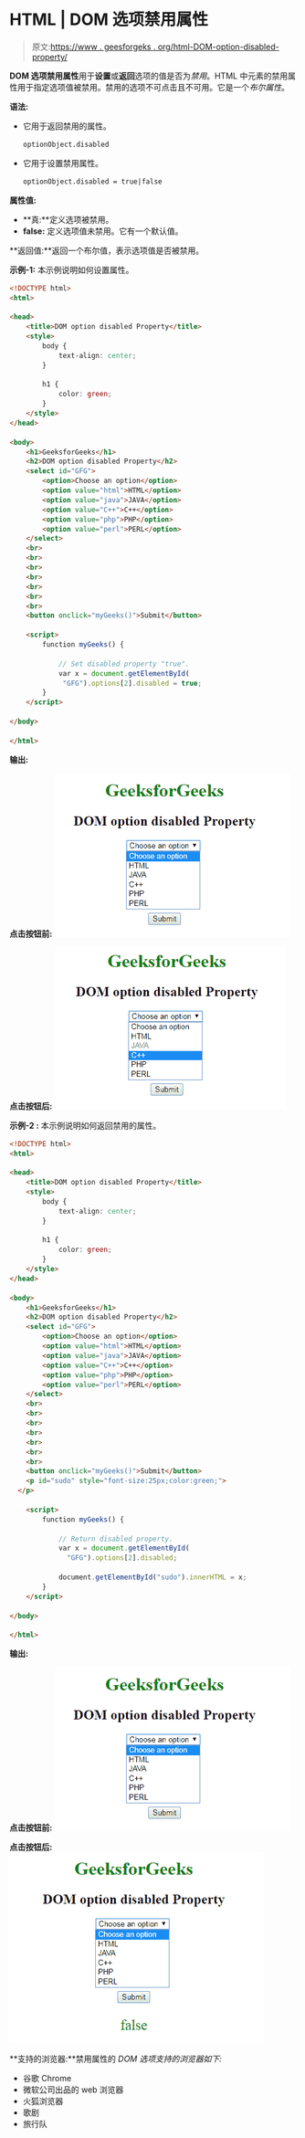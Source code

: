# HTML | DOM 选项禁用属性

> 原文:[https://www . geesforgeks . org/html-DOM-option-disabled-property/](https://www.geeksforgeeks.org/html-dom-option-disabled-property/)

**DOM 选项禁用属性**用于**设置**或**返回**选项的值是否为*禁用*。HTML 中元素的禁用属性用于指定选项值被禁用。禁用的选项不可点击且不可用。它是一个*布尔属性*。

**语法:**

*   它用于返回禁用的属性。

    ```html
    optionObject.disabled
    ```

*   它用于设置禁用属性。

    ```html
    optionObject.disabled = true|false
    ```

**属性值:**

*   **真:**定义选项被禁用。
*   **false:** 定义选项值未禁用。它有一个默认值。

**返回值:**返回一个布尔值，表示选项值是否被禁用。

**示例-1:** 本示例说明如何设置属性。

```html
<!DOCTYPE html>
<html>

<head>
    <title>DOM option disabled Property</title>
    <style>
        body {
            text-align: center;
        }

        h1 {
            color: green;
        }
    </style>
</head>

<body>
    <h1>GeeksforGeeks</h1>
    <h2>DOM option disabled Property</h2>
    <select id="GFG">
        <option>Choose an option</option>
        <option value="html">HTML</option>
        <option value="java">JAVA</option>
        <option value="C++">C++</option>
        <option value="php">PHP</option>
        <option value="perl">PERL</option>
    </select>
    <br>
    <br>
    <br>
    <br>
    <br>
    <br>
    <br>
    <button onclick="myGeeks()">Submit</button>

    <script>
        function myGeeks() {

            // Set disabled property "true".
            var x = document.getElementById(
             "GFG").options[2].disabled = true;
        }
    </script>

</body>

</html>
```

**输出:**

**点击按钮前:**
![](img/0be78ad79b4e67352322106c21a92608.png)

**点击按钮后:**
![](img/63ea0083b305f6d391986f28e268cad6.png)

**示例-2 :** 本示例说明如何返回禁用的属性。

```html
<!DOCTYPE html>
<html>

<head>
    <title>DOM option disabled Property</title>
    <style>
        body {
            text-align: center;
        }

        h1 {
            color: green;
        }
    </style>
</head>

<body>
    <h1>GeeksforGeeks</h1>
    <h2>DOM option disabled Property</h2>
    <select id="GFG">
        <option>Choose an option</option>
        <option value="html">HTML</option>
        <option value="java">JAVA</option>
        <option value="C++">C++</option>
        <option value="php">PHP</option>
        <option value="perl">PERL</option>
    </select>
    <br>
    <br>
    <br>
    <br>
    <br>
    <br>
    <br>
    <button onclick="myGeeks()">Submit</button>
    <p id="sudo" style="font-size:25px;color:green;">
  </p>

    <script>
        function myGeeks() {

            // Return disabled property.
            var x = document.getElementById(
              "GFG").options[2].disabled;

            document.getElementById("sudo").innerHTML = x;
        }
    </script>

</body>

</html>
```

**输出:**

**点击按钮前:**
![](img/0be78ad79b4e67352322106c21a92608.png)

**点击按钮后:**
![](img/d32908e3cd21173cfe9c85939660e95f.png)

**支持的浏览器:**禁用属性的 *DOM 选项支持的浏览器如下:*

*   谷歌 Chrome
*   微软公司出品的 web 浏览器
*   火狐浏览器
*   歌剧
*   旅行队